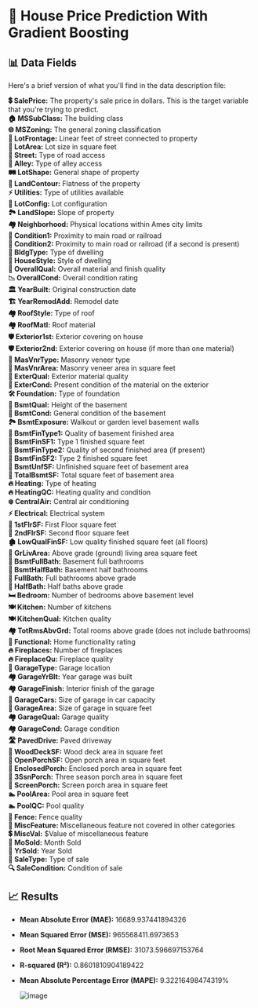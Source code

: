 # 🏡 House Price Prediction With Gradient Boosting

## 📊 Data Fields
Here's a brief version of what you'll find in the data description file:

**💲 SalePrice:** The property's sale price in dollars. This is the target variable that you're trying to predict.  
**🏠 MSSubClass:** The building class  
**🌐 MSZoning:** The general zoning classification  
**📏 LotFrontage:** Linear feet of street connected to property  
**🏡 LotArea:** Lot size in square feet  
**🚗 Street:** Type of road access  
**🚶 Alley:** Type of alley access  
**🛤️ LotShape:** General shape of property  
**🌲 LandContour:** Flatness of the property  
**⚡ Utilities:** Type of utilities available  
**📐 LotConfig:** Lot configuration  
**🏞️ LandSlope:** Slope of property  
**🏘️ Neighborhood:** Physical locations within Ames city limits  
**🚉 Condition1:** Proximity to main road or railroad  
**🚉 Condition2:** Proximity to main road or railroad (if a second is present)  
**🏢 BldgType:** Type of dwelling  
**🏡 HouseStyle:** Style of dwelling  
**🔨 OverallQual:** Overall material and finish quality  
**📉 OverallCond:** Overall condition rating  
**🏛️ YearBuilt:** Original construction date  
**🏗️ YearRemodAdd:** Remodel date  
**🏘️ RoofStyle:** Type of roof  
**🏘️ RoofMatl:** Roof material  
**🛡️ Exterior1st:** Exterior covering on house  
**🛡️ Exterior2nd:** Exterior covering on house (if more than one material)  
**🧱 MasVnrType:** Masonry veneer type  
**📏 MasVnrArea:** Masonry veneer area in square feet  
**🏡 ExterQual:** Exterior material quality  
**🏡 ExterCond:** Present condition of the material on the exterior  
**🛠️ Foundation:** Type of foundation  
**🏡 BsmtQual:** Height of the basement  
**🏡 BsmtCond:** General condition of the basement  
**🏞️ BsmtExposure:** Walkout or garden level basement walls  
**🏡 BsmtFinType1:** Quality of basement finished area  
**📏 BsmtFinSF1:** Type 1 finished square feet  
**🏡 BsmtFinType2:** Quality of second finished area (if present)  
**📏 BsmtFinSF2:** Type 2 finished square feet  
**📏 BsmtUnfSF:** Unfinished square feet of basement area  
**📏 TotalBsmtSF:** Total square feet of basement area  
**🔥 Heating:** Type of heating  
**🔥 HeatingQC:** Heating quality and condition  
**❄️ CentralAir:** Central air conditioning  
**⚡ Electrical:** Electrical system  
**🏡 1stFlrSF:** First Floor square feet  
**🏡 2ndFlrSF:** Second floor square feet  
**🏚️ LowQualFinSF:** Low quality finished square feet (all floors)  
**🏡 GrLivArea:** Above grade (ground) living area square feet  
**🚿 BsmtFullBath:** Basement full bathrooms  
**🚻 BsmtHalfBath:** Basement half bathrooms  
**🚿 FullBath:** Full bathrooms above grade  
**🚻 HalfBath:** Half baths above grade  
**🛏️ Bedroom:** Number of bedrooms above basement level  
**🍽️ Kitchen:** Number of kitchens  
**🍽️ KitchenQual:** Kitchen quality  
**🏘️ TotRmsAbvGrd:** Total rooms above grade (does not include bathrooms)  
**🏡 Functional:** Home functionality rating  
**🔥 Fireplaces:** Number of fireplaces  
**🔥 FireplaceQu:** Fireplace quality  
**🚗 GarageType:** Garage location  
**🏘️ GarageYrBlt:** Year garage was built  
**🏘️ GarageFinish:** Interior finish of the garage  
**🚗 GarageCars:** Size of garage in car capacity  
**📏 GarageArea:** Size of garage in square feet  
**🏘️ GarageQual:** Garage quality  
**🏘️ GarageCond:** Garage condition  
**🛣️ PavedDrive:** Paved driveway  
**🏡 WoodDeckSF:** Wood deck area in square feet  
**🏡 OpenPorchSF:** Open porch area in square feet  
**🏡 EnclosedPorch:** Enclosed porch area in square feet  
**🏡 3SsnPorch:** Three season porch area in square feet  
**🏡 ScreenPorch:** Screen porch area in square feet  
**🏊 PoolArea:** Pool area in square feet  
**🏊 PoolQC:** Pool quality  
**🏡 Fence:** Fence quality  
**🔧 MiscFeature:** Miscellaneous feature not covered in other categories  
**💲 MiscVal:** $Value of miscellaneous feature  
**📅 MoSold:** Month Sold  
**📅 YrSold:** Year Sold  
**🛒 SaleType:** Type of sale  
**🔍 SaleCondition:** Condition of sale  

## 📈 Results
- **Mean Absolute Error (MAE):** 16689.937441894326
- **Mean Squared Error (MSE):** 965568411.6973653
- **Root Mean Squared Error (RMSE):** 31073.596697153764
- **R-squared (R²):** 0.8601810904189422
- **Mean Absolute Percentage Error (MAPE):** 9.32216498474319%

  ![image](https://github.com/user-attachments/assets/627d5263-ec05-4147-92b4-8e3ef82002d9)


